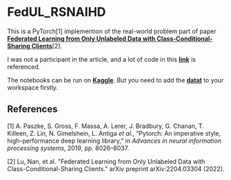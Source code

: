 # FedUL_RSNAIHD
This is a PyTorch[1] implemention of the real-world problem part of paper [**Federated Learning from Only Unlabeled Data with
Class-Conditional-Sharing Clients**](https://openreview.net/forum?id=WHA8009laxu)[2].

I was not a participant in the article, and a lot of code in this [**link**](https://github.com/lunanbit/FedUL) is referenced.  

The notebooks can be run on [**Kaggle**](https://www.kaggle.com/). But you need to add the [**datat**](https://www.kaggle.com/competitions/rsna-intracranial-hemorrhage-detection) to your workspace firstly.

## References

[1] A. Paszke, S. Gross, F. Massa, A. Lerer, J. Bradbury, G. Chanan, T. Killeen, Z. Lin, N. Gimelshein, L. Antiga *et
al.*, “Pytorch: An imperative style, high-performance deep learning library,” in *Advances in neural information
processing systems*, 2019, pp. 8026–8037.


[2] Lu, Nan, et al. "Federated Learning from Only Unlabeled Data with Class-Conditional-Sharing Clients." arXiv preprint arXiv:2204.03304 (2022).
